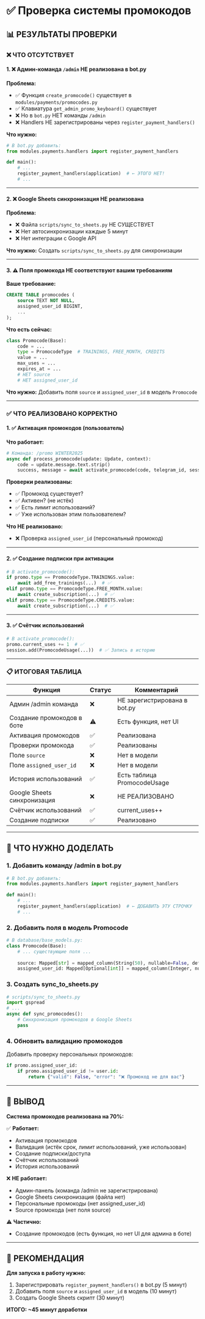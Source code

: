 # ✅ Проверка системы промокодов

## 📊 РЕЗУЛЬТАТЫ ПРОВЕРКИ

### ❌ ЧТО ОТСУТСТВУЕТ

#### 1. ❌ Админ-команда `/admin` НЕ реализована в bot.py

**Проблема:**
- ✅ Функция `create_promocode()` существует в `modules/payments/promocodes.py`
- ✅ Клавиатура `get_admin_promo_keyboard()` существует
- ❌ Но в `bot.py` НЕТ команды `/admin`
- ❌ Handlers НЕ зарегистрированы через `register_payment_handlers()`

**Что нужно:**
```python
# В bot.py добавить:
from modules.payments.handlers import register_payment_handlers

def main():
    # ...
    register_payment_handlers(application)  # ← ЭТОГО НЕТ!
    # ...
```

---

#### 2. ❌ Google Sheets синхронизация НЕ реализована

**Проблема:**
- ❌ Файла `scripts/sync_to_sheets.py` НЕ СУЩЕСТВУЕТ
- ❌ Нет автосинхронизации каждые 5 минут
- ❌ Нет интеграции с Google API

**Что нужно:**
Создать `scripts/sync_to_sheets.py` для синхронизации

---

#### 3. ⚠️ Поля промокода НЕ соответствуют вашим требованиям

**Ваше требование:**
```sql
CREATE TABLE promocodes (
    source TEXT NOT NULL,
    assigned_user_id BIGINT,
    ...
);
```

**Что есть сейчас:**
```python
class Promocode(Base):
    code = ...
    type = PromocodeType  # TRAININGS, FREE_MONTH, CREDITS
    value = ...
    max_uses = ...
    expires_at = ...
    # НЕТ source
    # НЕТ assigned_user_id
```

**Что нужно:**
Добавить поля `source` и `assigned_user_id` в модель `Promocode`

---

### ✅ ЧТО РЕАЛИЗОВАНО КОРРЕКТНО

#### 1. ✅ Активация промокодов (пользователь)

**Что работает:**
```python
# Команда: /promo WINTER2025
async def process_promocode(update: Update, context):
    code = update.message.text.strip()
    success, message = await activate_promocode(code, telegram_id, session)
```

**Проверки реализованы:**
- ✅ Промокод существует?
- ✅ Активен? (не истёк)
- ✅ Есть лимит использований?
- ✅ Уже использован этим пользователем?

**Что НЕ реализовано:**
- ❌ Проверка `assigned_user_id` (персональный промокод)

---

#### 2. ✅ Создание подписки при активации

```python
# В activate_promocode():
if promo.type == PromocodeType.TRAININGS.value:
    await add_free_trainings(...)  # ✅
elif promo.type == PromocodeType.FREE_MONTH.value:
    await create_subscription(...)  # ✅
elif promo.type == PromocodeType.CREDITS.value:
    await create_subscription(...)  # ✅
```

---

#### 3. ✅ Счётчик использований

```python
# В activate_promocode():
promo.current_uses += 1  # ✅
session.add(PromocodeUsage(...))  # ✅ Запись в историю
```

---

### 📋 ИТОГОВАЯ ТАБЛИЦА

| Функция | Статус | Комментарий |
|---------|--------|-------------|
| Админ /admin команда | ❌ | НЕ зарегистрирована в bot.py |
| Создание промокодов в боте | ⚠️ | Есть функция, нет UI |
| Активация промокодов | ✅ | Реализована |
| Проверки промокода | ✅ | Реализованы |
| Поле `source` | ❌ | Нет в модели |
| Поле `assigned_user_id` | ❌ | Нет в модели |
| История использований | ✅ | Есть таблица PromocodeUsage |
| Google Sheets синхронизация | ❌ | НЕ РЕАЛИЗОВАНО |
| Счётчик использований | ✅ | current_uses++ |
| Создание подписки | ✅ | Реализовано |

---

## 🔧 ЧТО НУЖНО ДОДЕЛАТЬ

### 1. Добавить команду /admin в bot.py

```python
# В bot.py добавить:
from modules.payments.handlers import register_payment_handlers

def main():
    # ...
    register_payment_handlers(application)  # ← ДОБАВИТЬ ЭТУ СТРОЧКУ
    # ...
```

### 2. Добавить поля в модель Promocode

```python
# В database/base_models.py:
class Promocode(Base):
    # ... существующие поля ...
    
    source: Mapped[str] = mapped_column(String(50), nullable=False, default="manual")  # ← ДОБАВИТЬ
    assigned_user_id: Mapped[Optional[int]] = mapped_column(Integer, nullable=True)  # ← ДОБАВИТЬ
```

### 3. Создать sync_to_sheets.py

```python
# scripts/sync_to_sheets.py
import gspread
# ...
async def sync_promocodes():
    # Синхронизация промокодов в Google Sheets
    pass
```

### 4. Обновить валидацию промокодов

Добавить проверку персональных промокодов:
```python
if promo.assigned_user_id:
    if promo.assigned_user_id != user.id:
        return {"valid": False, "error": "❌ Промокод не для вас"}
```

---

## 🎯 ВЫВОД

**Система промокодов реализована на 70%:**

✅ **Работает:**
- Активация промокодов
- Валидация (истёк срок, лимит использований, уже использован)
- Создание подписки/доступа
- Счётчик использований
- История использований

❌ **НЕ работает:**
- Админ-панель (команда /admin не зарегистрирована)
- Google Sheets синхронизация (файла нет)
- Персональные промокоды (нет assigned_user_id)
- Source промокода (нет поля source)

⚠️ **Частично:**
- Создание промокодов (есть функция, но нет UI для админа в боте)

---

## 🚀 РЕКОМЕНДАЦИЯ

**Для запуска в работу нужно:**
1. Зарегистрировать `register_payment_handlers()` в bot.py (5 минут)
2. Добавить поля `source` и `assigned_user_id` в модель (10 минут)
3. Создать Google Sheets скрипт (30 минут)

**ИТОГО: ~45 минут доработки**


